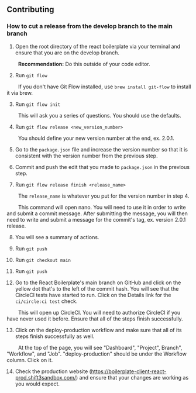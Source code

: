 ## Contributing

### How to cut a release from the develop branch to the main branch

1. Open the root directory of the react boilerplate via your terminal and ensure that you are on the develop branch.

&nbsp;&nbsp;&nbsp;&nbsp;&nbsp;&nbsp;&nbsp; **Recommendation:** Do this outside of your code editor.

2. Run `git flow` 

&nbsp;&nbsp;&nbsp;&nbsp;&nbsp;&nbsp;&nbsp; If you don't have Git Flow installed, use `brew install git-flow` to install it via brew.

3. Run `git flow init`

&nbsp;&nbsp;&nbsp;&nbsp;&nbsp;&nbsp;&nbsp; This will ask you a series of questions. You should use the defaults.

4. Run `git flow release <new_version_number>`

&nbsp;&nbsp;&nbsp;&nbsp;&nbsp;&nbsp;&nbsp; You should define your new version number at the end, ex. 2.0.1.

5. Go to the `package.json` file and increase the version number so that it is consistent with the version number from the previous step.

6. Commit and push the edit that you made to `package.json` in the previous step.

7. Run `git flow release finish <release_name>`

&nbsp;&nbsp;&nbsp;&nbsp;&nbsp;&nbsp;&nbsp; The `release_name` is whatever you put for the version number in step 4. 

&nbsp;&nbsp;&nbsp;&nbsp;&nbsp;&nbsp;&nbsp; This command will open nano. You will need to use it in order to write and submit a commit message. After submitting the message, you will then need to write and submit a message for the commit's tag, ex. version 2.0.1 release.

8. You will see a summary of actions.

9. Run `git push`

10. Run `git checkout main`

11. Run `git push`

12. Go to the React Boilerplate's main branch on GitHub and click on the yellow dot that's to the left of the commit hash. You will see that the CircleCI tests have started to run. Click on the Details link for the `ci/circle:ci test` check.

&nbsp;&nbsp;&nbsp;&nbsp;&nbsp;&nbsp;&nbsp; This will open up CircleCI. You will need to authorize CircleCI if you have never used it before. Ensure that all of the steps finish successfully.

13. Click on the deploy-production workflow and make sure that all of its steps finish successfully as well.

&nbsp;&nbsp;&nbsp;&nbsp;&nbsp;&nbsp;&nbsp; At the top of the page, you will see "Dashboard", "Project", Branch", "Workflow", and "Job". "deploy-production" should be under the Workflow column. Click on it.

14. Check the production website (https://boilerplate-client-react-prod.shift3sandbox.com/) and ensure that your changes are working as you would expect.
